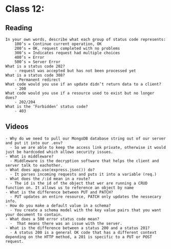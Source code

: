 # Class 12: 


## Reading
    In your own words, describe what each group of status code represents:
        100’s = Continue current operation, OK
        200’s = OK, request completed with no problems
        300’s = Indicates request had multiple choices
        400’s = Error
        500’s = Server Error
    What is a status code 202?
        - request was accepted but has not been processed yet
    What is a status code 308?
        - Permanent redirect
    What code would you use if an update didn’t return data to a client?
        - 200
    What code would you use if a resource used to exist but no longer does?
        - 202/204
    What is the ‘Forbidden’ status code?
        - 403


## Videos


    - Why do we need to pull our MongoDB database string out of our server and put it into our .env?
      - So we are able to keep the access link private, otherwise it would just be hardcoded which allows security issues.
    - What is middleware?
      - Middleware is the decryption software that helps the client and server talk to eachother.
    - What does app.use(express.json()) do?
      - It parses incoming requests and puts it into a variable (req.)
    - What does the /:id mean in a route?
      - The id is the id of the object that wer are running a CRUD function on. It allows us to reference an object by name
    - What is the difference between PUT and PATCH?
      - PUT updates an entire resource, PATCH only updates the nessecary info.
    - How do you make a default value in a schema?
      - You create a schema model with the key value pairs that you want your document to contain.
    - What does a 500 error status code mean?
      -  That means there was an issue with the server.
    - What is the difference between a status 200 and a status 201?
      - A status 200 is a general OK code that has a different context depending on the HTTP method, a 201 is specific to a PUT or POST request.
